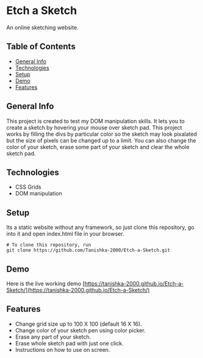 # Etch a Sketch
An online sketching website. 

## Table of Contents
+ [General Info](#general-info)
+ [Technologies](#technologies)
+ [Setup](#setup)
+ [Demo](#demo)
+ [Features](#features)

## General Info
This project is created to test my DOM manipulation skills. It lets you to create a sketch by hovering your mouse over sketch pad. This project works by filling the divs by particular color so the sketch may look pixalated but the size of pixels can be changed up to a limit. You can also change the color of your sketch, erase some part of your sketch and clear the whole sketch pad.

## Technologies
+ CSS Grids
+ DOM manipulation

## Setup
Its a static website without any framework, so just clone this repository, go into it and open index.html file in your browser.
```
# To clone this repository, run
git clone https://github.com/Tanishka-2000/Etch-a-Sketch.git
```
## Demo
Here is the live working demo [https://tanishka-2000.github.io/Etch-a-Sketch/](https://tanishka-2000.github.io/Etch-a-Sketch/)

## Features
+ Change grid size up to 100 X 100 (default 16 X 16).
+ Change color of your sketch pen using color picker.
+ Erase any part of your sketch.
+ Erase whole sketch pad with just one click.
+ Instructions on how to use on screen.